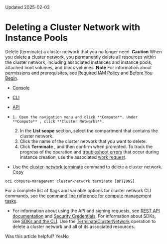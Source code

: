 Updated 2025-02-03
# Deleting a Cluster Network with Instance Pools
Delete (terminate) a cluster network that you no longer need.
**Caution** When you delete a cluster network, you permanently delete all resources within the cluster network, including associated instances and instance pools, attached boot volumes, and block volumes.
**Note** For information about permissions and prerequisites, see [Required IAM Policy](https://docs.oracle.com/en-us/iaas/Content/Compute/Tasks/managingclusternetworks.htm#iam) and [Before You Begin](https://docs.oracle.com/en-us/iaas/Content/Compute/Tasks/managingclusternetworks.htm#prerequisites).
  * [Console](https://docs.oracle.com/en-us/iaas/Content/Compute/Tasks/delete-cluster-network.htm)
  * [CLI](https://docs.oracle.com/en-us/iaas/Content/Compute/Tasks/delete-cluster-network.htm)
  * [API](https://docs.oracle.com/en-us/iaas/Content/Compute/Tasks/delete-cluster-network.htm)


  *     1. Open the navigation menu and click **Compute**. Under **Compute** , click **Cluster Networks**.
    2. In the **List scope** section, select the compartment that contains the cluster network.
    3. Click the name of the cluster network that you want to delete.
    4. Click **Terminate** , and then confirm when prompted.
To track the progress of the operation and [troubleshoot errors](https://docs.oracle.com/en-us/iaas/Content/Compute/Tasks/instances-monitoring-work-requests.htm#work-requests "Work requests help you monitor long-running operations such as database backups or the provisioning of compute instances.") that occur during instance creation, use the associated [work request](https://docs.oracle.com/iaas/Content/General/Concepts/workrequestoverview.htm#viewingwr).
  * Use the [cluster-network terminate](https://docs.oracle.com/iaas/tools/oci-cli/latest/oci_cli_docs/cmdref/compute-management/cluster-network/terminate.html) command to delete a cluster network.
Copy
```
oci compute-management cluster-network terminate [OPTIONS]
```

For a complete list of flags and variable options for cluster network CLI commands, see the [command line reference for compute management tasks](https://docs.oracle.com/iaas/tools/oci-cli/latest/oci_cli_docs/cmdref/compute-management.html).
  * For information about using the API and signing requests, see [REST API documentation](https://docs.oracle.com/iaas/Content/API/Concepts/usingapi.htm) and [Security Credentials](https://docs.oracle.com/iaas/Content/General/Concepts/credentials.htm). For information about SDKs, see [SDKs and the CLI](https://docs.oracle.com/iaas/Content/API/Concepts/sdks.htm).
Use the [TerminateClusterNetwork](https://docs.oracle.com/iaas/api/#/en/iaas/latest/ClusterNetwork/TerminateClusterNetwork) operation to delete a cluster network and all of its associated resources.


Was this article helpful?
YesNo

